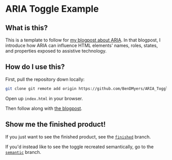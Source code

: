 # ARIA Toggle Example

## What is this?

This is a template to follow for [my blogpost about ARIA](https://blog.benmyers.dev/aria/). In that blogpost, I introduce how ARIA can influence HTML elements' names, roles, states, and properties exposed to assistive technology.

## How do I use this?

First, pull the repository down locally:

```bash
git clone git remote add origin https://github.com/BenDMyers/ARIA_Toggle_Example.git
```

Open up `index.html` in your browser.

Then follow along with [the blogpost](https://blog.benmyers.dev/aria/).

## Show me the finished product!

If you just want to see the finished product, see the [`finished`](https://github.com/BenDMyers/portfolio/tree/finished) branch.

If you'd instead like to see the toggle recreated semantically, go to the [`semantic`](https://github.com/BenDMyers/portfolio/tree/semantic) branch.